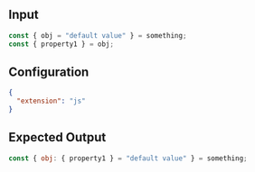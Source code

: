 
## Input
```javascript input
const { obj = "default value" } = something;
const { property1 } = obj;
```

## Configuration
```json configuration
{
  "extension": "js"
}
```

## Expected Output
```javascript expected output
const { obj: { property1 } = "default value" } = something;
```
